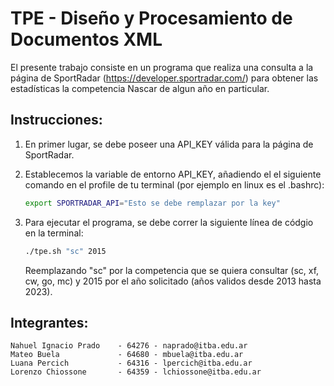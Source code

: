 # TPE - Diseño y Procesamiento de Documentos XML

El presente trabajo consiste en un programa que realiza una consulta a la página de SportRadar (https://developer.sportradar.com/) para obtener las estadísticas la competencia Nascar de algun año en particular.


## Instrucciones:

1. En primer lugar, se debe poseer una API_KEY válida para la página de SportRadar.

2. Establecemos la variable de entorno API_KEY, añadiendo el el siguiente comando en el profile de tu terminal (por ejemplo en linux es el .bashrc):
    ```sh
    export SPORTRADAR_API="Esto se debe remplazar por la key"
    ``` 

3. Para ejecutar el programa, se debe correr la siguiente línea de códgio en la terminal: 

   ```sh
   ./tpe.sh "sc" 2015
   ```
    Reemplazando "sc" por la competencia que se quiera consultar (sc, xf, cw, go, mc) y 2015 por el año solicitado (años validos desde 2013 hasta 2023).

## Integrantes:

    Nahuel Ignacio Prado    - 64276 - naprado@itba.edu.ar
    Mateo Buela             - 64680 - mbuela@itba.edu.ar
    Luana Percich           - 64316 - lpercich@itba.edu.ar
    Lorenzo Chiossone       - 64359 - lchiossone@itba.edu.ar
